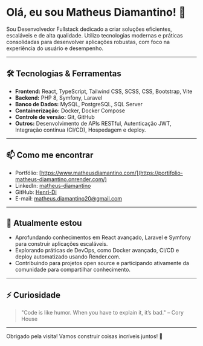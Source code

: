 # Olá, eu sou Matheus Diamantino! 👋

Sou Desenvolvedor Fullstack dedicado a criar soluções eficientes, escaláveis e de alta qualidade. Utilizo tecnologias modernas e práticas consolidadas para desenvolver aplicações robustas, com foco na experiência do usuário e desempenho.

---

## 🛠️ Tecnologias & Ferramentas

- **Frontend:** React, TypeScript, Tailwind CSS, SCSS, CSS, Bootstrap, Vite  
- **Backend:** PHP 8, Symfony, Laravel  
- **Banco de Dados:** MySQL, PostgreSQL, SQL Server  
- **Containerização:** Docker, Docker Compose  
- **Controle de versão:** Git, GitHub  
- **Outros:** Desenvolvimento de APIs RESTful, Autenticação JWT, Integração contínua (CI/CD), Hospedagem e deploy.

---

## 📫 Como me encontrar

- Portfólio: [https://www.matheusdiamantino.com/](https://portifolio-matheus-diamantino.onrender.com/)  
- LinkedIn: [matheus-diamantino](https://www.linkedin.com/in/matheus-diamantino-952b3121a/)  
- GitHub: [Henri-Di](https://github.com/Henri-Di)  
- E-mail: matheus.diamantino20@gmail.com

---

## 🌱 Atualmente estou

- Aprofundando conhecimentos em React avançado, Laravel e Symfony para construir aplicações escaláveis.  
- Explorando práticas de DevOps, como Docker avançado, CI/CD e deploy automatizado usando Render.com.  
- Contribuindo para projetos open source e participando ativamente da comunidade para compartilhar conhecimento.

---

## ⚡ Curiosidade

> "Code is like humor. When you have to explain it, it’s bad." – Cory House

---

Obrigado pela visita! Vamos construir coisas incríveis juntos! 🚀
